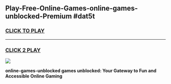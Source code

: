 
## Play-Free-Online-Games-online-games-unblocked-Premium #dat5t
<h3>
<a href="https://premium.freeplayer.one?title=online-games-unblocked&ref=8M">CLICK TO PLAY</a></h3>
<hr>

<h3>
<a href="https://premium.freeplayer.one?title=online-games-unblocked&ref=8M">CLICK 2 PLAY</a>
  
</h3>

<a href="https://premium.freeplayer.one?title=online-games-unblocked&ref=8M"><img src="https://clearcache.store/games.png"></a>


**online-games-unblocked games unblocked: Your Gateway to Fun and Accessible Online Gaming**

